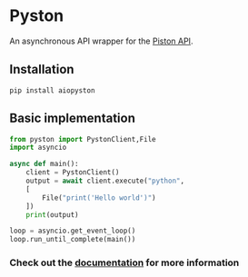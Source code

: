 # Pyston
An asynchronous API wrapper for the <a href="https://github.com/engineer-man/piston">Piston API</a>.


## Installation
```
pip install aiopyston
```

## Basic implementation
```py
from pyston import PystonClient,File
import asyncio

async def main():
    client = PystonClient()
    output = await client.execute("python",
    [
        File("print('Hello world')")
    ])
    print(output)

loop = asyncio.get_event_loop()
loop.run_until_complete(main())
```
### Check out the <a href="https://ffaanngg.github.io/pyston/">documentation</a> for more information

